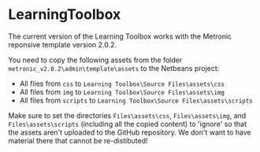 LearningToolbox
===============

The current version of the Learning Toolbox works with the Metronic reponsive template version 2.0.2.

You need to copy the following assets from the folder ```metronic_v2.0.2\admin\template\assets``` to the Netbeans project:
   - All files from ```css``` to ```Learning Toolbox\Source Files\assets\css```
   - All files from ```img``` to ```Learning Toolbox\Source Files\assets\img```
   - All files from ```scripts``` to ```Learning Toolbox\Source Files\assets\scripts```

Make sure to set the directories ```Files\assets\css```,  ```Files\assets\img```, and ```Files\assets\scripts``` (including all the copied content) to 'ignore' so that the assets aren't uploaded to the 
GitHub repository. We don't want to have material there that cannot be re-distibuted!
